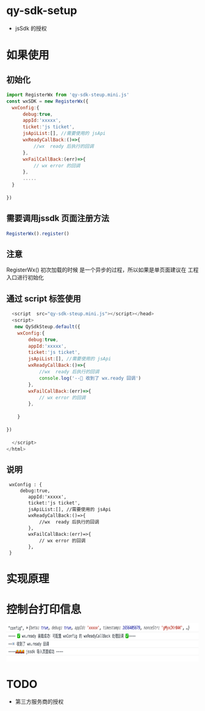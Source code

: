 #  qy-sdk-setup
- jsSdk 的授权



# 如果使用
  ## 初始化
  ```js
  import RegisterWx from 'qy-sdk-steup.mini.js'
  const wxSDK = new RegisterWx({
    wxConfig:{
        debug:true, 
        appId:'xxxxx',
        ticket:'js ticket',
        jsApiList:[], //需要使用的 jsApi 
        wxReadyCallBack:()=>{
            //wx  ready 后执行的回调
        },
        wxFailCallBack:(err)=>{
            // wx error 的回调
        },
        .....
    }
  
})
  ```

 ## 需要调用jssdk 页面注册方法

  ```js
  RegisterWx().register()
  ``` 

## 注意
RegisterWx() 初次加载的时候 是一个异步的过程，所以如果是单页面建议在 工程入口进行初始化

## 通过 script 标签使用
```js
  <script  src="qy-sdk-steup.mini.js"></script></head>
  <script>
   new QySdkSteup.default({
    wxConfig:{
        debug:true, 
        appId:'xxxxx',
        ticket:'js ticket',
        jsApiList:[], //需要使用的 jsApi 
        wxReadyCallBack:()=>{
            //wx  ready 后执行的回调
            console.log('--📧 收到了 wx.ready 回调')
        },
        wxFailCallBack:(err)=>{
            // wx error 的回调
        },

    }
  
})

  </script>
</html>

```
## 说明
```
 wxConfig : {
     debug:true, 
        appId:'xxxxx',
        ticket:'js ticket',
        jsApiList:[], //需要使用的 jsApi 
        wxReadyCallBack:()=>{
            //wx  ready 后执行的回调
        },
        wxFailCallBack:(err)=>{
            // wx error 的回调
        },
 }
```

# 实现原理

# 控制台打印信息
<img src="./console.png"  width=700 height=100/>


# TODO
- 第三方服务商的授权

